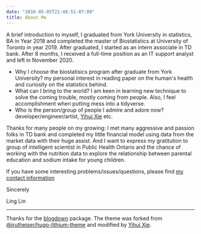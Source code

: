 ```yaml
---
date: "2016-05-05T21:48:51-07:00"
title: About Me
---
```



A brief introduction to myself,  I graduated from York University in statistics, BA in Year 2018 and completed the master of Biostatistics at University of Toronto in year 2019. After graduated, I started as an intern associate in TD bank. After 8 months, I received a full-time position as an IT support analyst and left in November 2020. 

* Why I choose the biostatisics program after graduate from York University? my personal interest in reading paper on the human's health and curiosity on the statistics behind.
* What can I bring to the world? I am keen in learning new technique to solve the coming trouble, mostly coming from people. Also, I feel accomplishment when putting mess into a tidyverse. 
* Who is the person/group of people I admire and adore now?  developer/engineer/artist, [Yihui Xie](https://github.com/yihui) etc. 

Thanks for many people on my growing: I met many aggressive and passion folks in TD bank and completed my little financial model using data from the market data with their huge assist. And I want to express my gratitution to group of intelligent scientist in Public Health Ontario and the chance of working with the nutrition data to explore the relationship between parental education and sodium intake for young children.

If you have some interesting problems/issues/questions, please find [my contact information](https://www.linkedin.com/in/lynne-lin-9bb919100/)

Sincerely

Ling Lin

- - - 

Thanks for the [blogdown](https://github.com/rstudio/blogdown) package. The theme was forked from [@jrutheiser/hugo-lithium-theme](https://github.com/jrutheiser/hugo-lithium-theme) and modified by [Yihui Xie](https://github.com/yihui/hugo-lithium).
